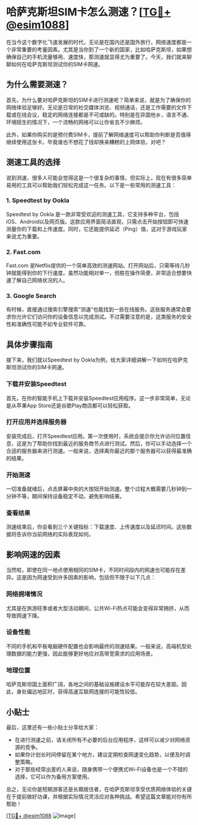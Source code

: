 # 哈萨克斯坦SIM卡怎么测速？[[TG💪+ @esim1088](https://t.me/s/esim1088)]

在当今这个数字化飞速发展的时代，无论是在国内还是国外旅行，网络速度都是一个非常重要的考量因素。尤其是当你到了一个新的国家，比如哈萨克斯坦，如果想确保自己的手机流量够用、速度快，那测速就显得尤为重要了。今天，我们就来聊聊如何在哈萨克斯坦测试你的SIM卡网速。

## 为什么需要测速？

首先，为什么要对哈萨克斯坦的SIM卡进行测速呢？简单来说，就是为了确保你的网络体验足够好。无论是日常的社交媒体浏览、视频通话，还是工作需要的文件下载或在线会议，稳定的网络连接都是不可或缺的。特别是在异国他乡，语言不通、环境陌生的情况下，一个流畅的网络可以让你省去不少麻烦。

此外，如果你购买的是预付费SIM卡，提前了解网络速度可以帮助你判断是否值得继续使用这张卡。毕竟谁也不想花了钱却换来糟糕的上网体验，对吧？

## 测速工具的选择

说到测速，很多人可能会觉得这是一个很复杂的事情，但实际上，现在有很多简单易用的工具可以帮助我们轻松完成这一任务。以下是一些常用的测速工具：

### 1. Speedtest by Ookla

Speedtest by Ookla 是一款非常受欢迎的测速工具，它支持多种平台，包括iOS、Android以及网页版。这款应用界面简洁直观，只需点击开始按钮即可快速测量你的下载和上传速度。同时，它还能提供延迟（Ping）值，这对于游戏玩家来说尤为重要。

### 2. Fast.com

Fast.com 是Netflix提供的一个简单高效的测速网站。打开网站后，只需等待几秒钟就能得到你的下行速度。虽然功能相对单一，但胜在操作简便，非常适合想要快速了解自己网络状况的人。

### 3. Google Search

有时候，直接通过搜索引擎搜索“测速”也能找到一些在线服务。这些服务通常会要求你允许它们访问你的设备信息以完成测试。不过需要注意的是，这类服务的安全性和准确性可能不如专业软件可靠。

## 具体步骤指南

接下来，我们就以Speedtest by Ookla为例，给大家详细讲解一下如何在哈萨克斯坦测试你的SIM卡网速。

### 下载并安装Speedtest

首先，在你的智能手机上下载并安装Speedtest应用程序。这一步非常简单，无论是从苹果App Store还是谷歌Play商店都可以轻松获取。

### 打开应用并选择服务器

安装完成后，打开Speedtest应用。第一次使用时，系统会提示你允许访问位置信息，这是为了帮助你找到最近的服务商节点进行测试。然后，你可以手动选择一个合适的服务器来进行测速。一般来说，选择离你最近的那个服务器可以获得最准确的结果。

### 开始测速

一切准备就绪后，点击屏幕中央的大按钮开始测速。整个过程大概需要几秒钟到一分钟不等，期间保持设备稳定不动，避免影响结果。

### 查看结果

测速结束后，你会看到三个关键指标：下载速度、上传速度以及延迟时间。这些数据将告诉你当前网络的实际表现如何。

## 影响网速的因素

当然啦，即使在同一地点使用相同的SIM卡，不同时间段内的网速也可能存在差异。这是因为网速受到许多因素的影响，包括但不限于以下几点：

### 网络拥堵情况

尤其是在旅游旺季或者大型活动期间，公共Wi-Fi热点可能会变得异常拥挤，从而导致网速下降。

### 设备性能

不同的手机和平板电脑硬件配置也会影响最终的测速结果。一般来说，高端机型处理数据的能力更强，因此能够更好地应对高带宽需求的应用场景。

### 地理位置

哈萨克斯坦国土面积广阔，各地之间的基础设施建设水平可能存在较大差距。因此，身处偏远地区时，获得高速互联网连接的可能性较低。

## 小贴士

最后，这里还有一些小贴士分享给大家：

- 在进行测速之前，请关闭所有不必要的后台应用程序，这样可以减少对网络资源的竞争。
- 如果你计划长时间停留在某个地方，建议定期检查网速变化趋势，以便及时调整策略。
- 对于那些经常出差的人来说，随身携带一个便携式Wi-Fi设备也是一个不错的选择，它可以作为备用方案使用。

总之，无论你是短期游客还是长期居住者，在哈萨克斯坦享受优质网络体验的关键在于提前做好功课，并根据实际情况灵活应对各种挑战。希望这篇文章能对你有所帮助！

[[TG💪+ @esim1088](https://t.me/s/esim1088) ![Image](https://i.postimg.cc/4NQfJmqS/Snipaste-2025-05-13-00-14-12.png)]
